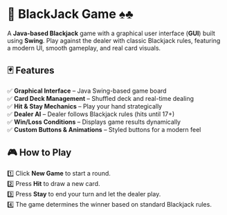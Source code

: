 # 🎴 BlackJack Game ♠️♣️  

A **Java-based Blackjack** game with a graphical user interface (**GUI**) built using **Swing**. Play against the dealer with classic Blackjack rules, featuring a modern UI, smooth gameplay, and real card visuals.

## 🃏 Features  
✅ **Graphical Interface** – Java Swing-based game board  
✅ **Card Deck Management** – Shuffled deck and real-time dealing  
✅ **Hit & Stay Mechanics** – Play your hand strategically  
✅ **Dealer AI** – Dealer follows Blackjack rules (hits until 17+)  
✅ **Win/Loss Conditions** – Displays game results dynamically  
✅ **Custom Buttons & Animations** – Styled buttons for a modern feel  

## 🎮 How to Play  
1️⃣ Click **New Game** to start a round.  
2️⃣ Press **Hit** to draw a new card.  
3️⃣ Press **Stay** to end your turn and let the dealer play.  
4️⃣ The game determines the winner based on standard Blackjack rules. 